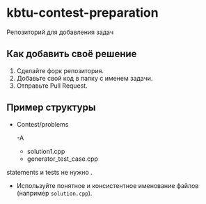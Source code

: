 # kbtu-contest-preparation

Репозиторий для добавления задач


## Как добавить своё решение
1. Сделайте форк репозитория.
2. Добавьте свой код в папку с именем задачи.
3. Отправьте Pull Request.

## Пример структуры
- Contest/problems
  
  -A
    - solution1.cpp
    - generator_test_case.cpp
  

statements и tests  не нужно .

- Используйте понятное и консистентное именование файлов (например `solution.cpp`).
